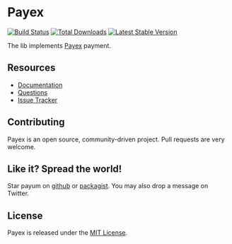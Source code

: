 # Payex
[![Build Status](https://travis-ci.org/Payum/Payex.png?branch=master)](https://travis-ci.org/Payum/Payex) [![Total Downloads](https://poser.pugx.org/payum/payex/d/total.png)](https://packagist.org/packages/payum/payex) [![Latest Stable Version](https://poser.pugx.org/payum/payex/version.png)](https://packagist.org/packages/payum/payex)

The lib implements [Payex](http://www.payexpim.com/) payment.

## Resources

* [Documentation](http://payum.forma-dev.com/documentation#Payex)
* [Questions](http://stackoverflow.com/questions/tagged/payum)
* [Issue Tracker](https://github.com/Payum/Payex/issues)

## Contributing

Payex is an open source, community-driven project. Pull requests are very welcome.

## Like it? Spread the world!

Star payum on [github](https://github.com/Payum/Payex) or [packagist](https://packagist.org/packages/payum/payex).
You may also drop a message on Twitter.

## License

Payex is released under the [MIT License](LICENSE).
